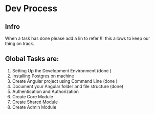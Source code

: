 # Dev Process
## Infro
When a task has done please add a  lin to refer !!!  this allows to keep our thing on track.

##  Global Tasks are:

1.  Setting Up the Development Environment  (done )
1.  Installing Postgres on machine
1.  Create Angular project using Command Line (done )
1.  Document your Angular folder and file structure   (done)
1.  Authentication and Authorization
1.  Create Core Module 
1.  Create Shared Module 
1.  Create Admin Module 
